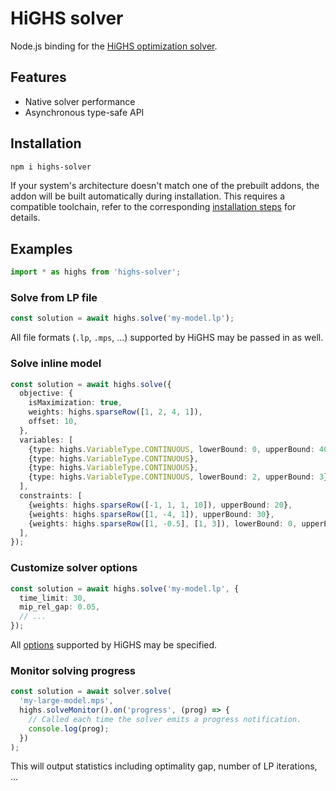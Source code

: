 # HiGHS solver

Node.js binding for the [HiGHS optimization solver][highs].

## Features

+ Native solver performance
+ Asynchronous type-safe API

## Installation

```sh
npm i highs-solver
```

If your system's architecture doesn't match one of the prebuilt addons, the
addon will be built automatically during installation. This requires a
compatible toolchain, refer to the corresponding [installation steps][addon] for
details.

## Examples

```typescript
import * as highs from 'highs-solver';
```

### Solve from LP file

```typescript
const solution = await highs.solve('my-model.lp');
```

All file formats (`.lp`, `.mps`, ...) supported by HiGHS may be passed in as
well.

### Solve inline model

```typescript
const solution = await highs.solve({
  objective: {
    isMaximization: true,
    weights: highs.sparseRow([1, 2, 4, 1]),
    offset: 10,
  },
  variables: [
    {type: highs.VariableType.CONTINUOUS, lowerBound: 0, upperBound: 40},
    {type: highs.VariableType.CONTINUOUS},
    {type: highs.VariableType.CONTINUOUS},
    {type: highs.VariableType.CONTINUOUS, lowerBound: 2, upperBound: 3},
  ],
  constraints: [
    {weights: highs.sparseRow([-1, 1, 1, 10]), upperBound: 20},
    {weights: highs.sparseRow([1, -4, 1]), upperBound: 30},
    {weights: highs.sparseRow([1, -0.5], [1, 3]), lowerBound: 0, upperBound: 0},
  ],
});
```

### Customize solver options

```typescript
const solution = await highs.solve('my-model.lp', {
  time_limit: 30,
  mip_rel_gap: 0.05,
  // ...
});
```

All [options][highs-options] supported by HiGHS may be specified.

### Monitor solving progress

```typescript
const solution = await solver.solve(
  'my-large-model.mps',
  highs.solveMonitor().on('progress', (prog) => {
    // Called each time the solver emits a progress notification.
    console.log(prog);
  })
);
```

This will output statistics including optimality gap, number of LP iterations,
...

[highs]: https://github.com/ERGO-COde/HiGHS
[highs-options]: https://github.com/ERGO-Code/HiGHS/blob/master/src/lp_data/HighsOptions.h
[addon]: /packages/highs-solver-addon
